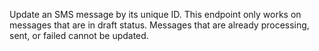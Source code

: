 Update an SMS message by its unique ID. This endpoint only works on messages that are in draft status. Messages that are already processing, sent, or failed cannot be updated.
